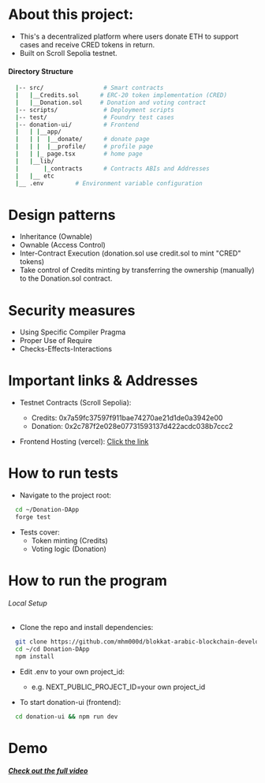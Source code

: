 
# About this project:
- This's a decentralized platform where users donate ETH to support cases and receive CRED tokens in return.
- Built on Scroll Sepolia testnet.
#### Directory Structure
```bash
  |-- src/                 # Smart contracts
  |   |__Credits.sol      # ERC-20 token implementation (CRED)
  |   |__Donation.sol     # Donation and voting contract
  |-- scripts/             # Deployment scripts
  |-- test/                # Foundry test cases
  |-- donation-ui/         # Frontend 
  |   | |__app/
  |   | |  |__donate/      # donate page
  |   | |  |__profile/     # profile page
  |   | |_ page.tsx        # home page
  |   |__lib/
  |       |_contracts      # Contracts ABIs and Addresses
  |   |__ etc
  |__ .env         # Environment variable configuration
```


# Design patterns
- Inheritance (Ownable)
- Ownable (Access Control)
- Inter-Contract Execution (donation.sol use credit.sol to mint "CRED" tokens)
- Take control of Credits minting by transferring the ownership (manually) to the Donation.sol contract.

# Security measures
- Using Specific Compiler Pragma
- Proper Use of Require
- Checks-Effects-Interactions

# Important links & Addresses
- Testnet Contracts (Scroll Sepolia):
  - Credits: 0x7a59fc37597f911bae74270ae21d1de0a3942e00 
  - Donation: 0x2c787f2e028e07731593137d422acdc038b7ccc2


- Frontend Hosting (vercel): [Click the link](https://donation-dapp-graduation-project.vercel.app/)

# How to run tests
- Navigate to the project root:
```bash
  cd ~/Donation-DApp
  forge test
```
- Tests cover:
  - Token minting (Credits)
  - Voting logic (Donation)

# How to run the program
###### Local Setup
- Clone the repo and install dependencies:
```bash
  git clone https://github.com/mhm000d/blokkat-arabic-blockchain-developer-bootcamp-graduation-project.git
  cd ~/cd Donation-DApp
  npm install
```
- Edit .env to your own project_id:
  - e.g. NEXT_PUBLIC_PROJECT_ID=your own project_id


- To start donation-ui (frontend):
```bash
  cd donation-ui && npm run dev
```
# Demo
##### [Check out the full video](https://youtu.be/aK5OMq8yp2o)


